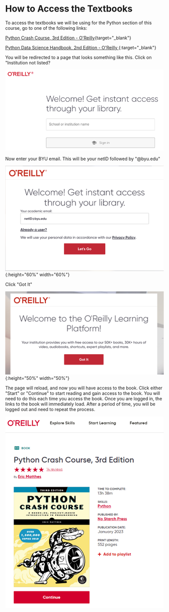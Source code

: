 # How to Access the Textbooks

To access the textbooks we will be using for the Python section of this course, go to one of the following links:

[Python Crash Course, 3rd Edition - O'Reilly](https://lib.byu.edu/remoteauth/?url=https://www.lib.byu.edu/cgi-bin/remoteauth.pl?url=https://learning.oreilly.com/library/view/~/9781098156664/?ar&orpq&email=^u){target="_blank"}

[Python Data Science Handbook, 2nd Edition - O'Reilly ](https://learning.oreilly.com/library/view/python-data-science/9781098121211/){:target="_blank"}

You will be redirected to a page that looks something like this. Click on "Institution not listed?

![pcc_oreilly.png](images/pcc_oreilly.png) 

Now enter your BYU email. This will be your netID followed by "@byu.edu"

![pcc_oreilly2.png](images/pcc_oreilly2.png){:height="60%" width="60%"}

Click "Got It"

![pcc_oreilly3.png](images/pcc_oreilly3.png){:height="50%" width="50%"}

The page will reload, and now you will have access to the book. Click either "Start" or "Continue" to start reading and gain access to the book. You will need to do this each time you access the book. Once you are logged in, the links to the book will immediately load. After a period of time, you will be logged out and need to repeat the process.

![pcc_oreilly4.png](images/pcc_oreilly4.png)

